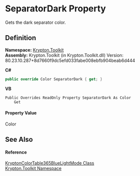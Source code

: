 # SeparatorDark Property


Gets the dark separator color.



## Definition
**Namespace:** <a href="79d2eac2-21f4-54ff-7552-b20c33c30600.md">Krypton.Toolkit</a>  
**Assembly:** Krypton.Toolkit (in Krypton.Toolkit.dll) Version: 80.23.10.287+8d7660f9dc5efd033fabe008ebfb904beab6d444

**C#**
``` C#
public override Color SeparatorDark { get; }
```
**VB**
``` VB
Public Overrides ReadOnly Property SeparatorDark As Color
	Get
```



#### Property Value
Color

## See Also


#### Reference
<a href="a7468330-d55e-d2de-7be6-11059d371db7.md">KryptonColorTable365BlueLightMode Class</a>  
<a href="79d2eac2-21f4-54ff-7552-b20c33c30600.md">Krypton.Toolkit Namespace</a>  
